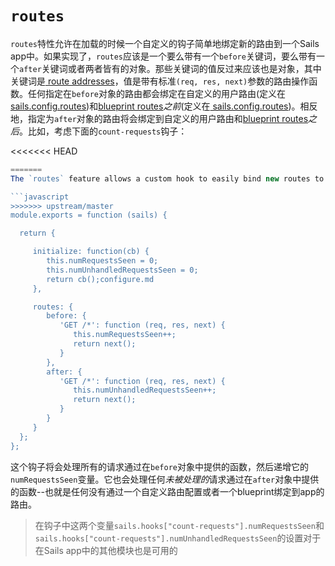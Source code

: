 # `routes`
`routes`特性允许在加载的时候一个自定义的钩子简单地绑定新的路由到一个Sails app中。如果实现了，`routes`应该是一个要么带有一个`before`关键词，要么带有一个`after`关键词或者两者皆有的对象。那些关键词的值反过来应该也是对象，其中关键词是[ route addresses](http://sailsjs.org/documentation/concepts/Routes/RouteTargetSyntax.html?q=route-address)，值是带有标准`(req, res, next)`参数的路由操作函数。任何指定在`before`对象的路由都会绑定在自定义的用户路由(定义在[sails.config.routes](http://sailsjs.org/documentation/reference/sails.config/sails.config.routes.html))和[blueprint routes](http://sailsjs.org/documentation/reference/blueprint-api?q=blueprint-routes)*之前*(定义在[ sails.config.routes]())。相反地，指定为`after`对象的路由将会绑定到自定义的用户路由和[blueprint routes]()*之后*。比如，考虑下面的`count-requests`钩子：

<<<<<<< HEAD
 ```javascript
=======
The `routes` feature allows a custom hook to easily bind new routes to a Sails app at load time.  If implemented, `routes` should be an object with either a `before` key, an `after` key, or both.  The values of those keys should in turn be objects whose keys are [route addresses](http://sailsjs.com/documentation/concepts/Routes/RouteTargetSyntax.html?q=route-address), and whose values are route-handling functions with the standard `(req, res, next)` parameters.  Any routes specified in the `before` object will be bound *before* custom user routes (as defined in [sails.config.routes](http://sailsjs.com/documentation/reference/sails.config/sails.config.routes.html)) and [blueprint routes](http://sailsjs.com/documentation/reference/blueprint-api?q=blueprint-routes).  Conversely, routes specified in the `after` object will be bound *after* custom and blueprint routes.  For example, consider the following `count-requests` hook:

```javascript
>>>>>>> upstream/master
module.exports = function (sails) {

   return {

      initialize: function(cb) {
         this.numRequestsSeen = 0;
         this.numUnhandledRequestsSeen = 0;
         return cb();configure.md
      },

      routes: {
         before: {
            'GET /*': function (req, res, next) {
               this.numRequestsSeen++;
               return next();
            }
         },
         after: {
            'GET /*': function (req, res, next) {
               this.numUnhandledRequestsSeen++;
               return next();
            }
         }
      }
   };
};
```

这个钩子将会处理所有的请求通过在`before`对象中提供的函数，然后递增它的`numRequestsSeen`变量。它也会处理任何*未被处理的*请求通过在`after`对象中提供的函数--也就是任何没有通过一个自定义路由配置或者一个blueprint绑定到app的路由。

> 在钩子中这两个变量`sails.hooks["count-requests"].numRequestsSeen`和`sails.hooks["count-requests"].numUnhandledRequestsSeen`的设置对于在Sails app中的其他模块也是可用的


<docmeta name="displayName" value=".routes">
<docmeta name="stabilityIndex" value="3">
